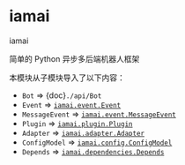 # iamai

iamai

简单的 Python 异步多后端机器人框架

本模块从子模块导入了以下内容：
- `Bot` => {doc}`./api/Bot`
- `Event` => [`iamai.event.Event`]({doc}`./event`)
- `MessageEvent` => [`iamai.event.MessageEvent`](./event#MessageEvent)
- `Plugin` => [`iamai.plugin.Plugin`](./plugin#Plugin)
- `Adapter` => [`iamai.adapter.Adapter`](./adapter/#Adapter)
- `ConfigModel` => [`iamai.config.ConfigModel`](./config#ConfigModel)
- `Depends` => [`iamai.dependencies.Depends`](./dependencies#Depends)